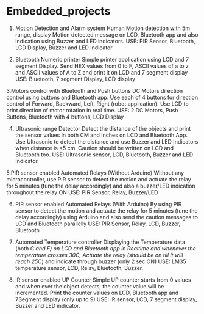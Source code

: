 # Embedded_projects
1. Motion Detection and Alarm system  Human Motion detection with 5m range, display Motion detected message on LCD, Bluetooth  app and also indication using Buzzer and LED indicators.  USE: PIR Sensor, Bluetooth, LCD Display, Buzzer and LED Indicator  
 
2. Bluetooth Numeric printer  Simple printer application using LCD and 7 segment Display. Send HEX values from 0 to F, ASCII values of a to z and ASCII values of A to Z and print it on LCD and 7 segment display  USE: Bluetooth, 7 segment Display, LCD display

3.Motors control with Bluetooth and Push buttons  DC Motors direction control using buttons and Bluetooth app. Use each of 4 buttons for  direction control of Forward, Backward, Left, Right (robot application). Use LCD to print  direction of motor rotation in real time.  USE: 2 DC Motors, Push Buttons, Bluetooth with 4 buttons, LCD Display  

4. Ultrasonic range Detector  Detect the distance of the objects and print the sensor values in both CM and Inches on LCD  and Bluetooth App. Use Ultrasonic to detect the distance and use Buzzer and LED Indicators  when distance is &lt;5 cm. Caution should be written on LCD and Bluetooth too.  USE: Ultrasonic sensor, LCD, Bluetooth, Buzzer and LED Indicator. 

5.PIR sensor enabled Automated Relays (Without Arduino)  Without any microcontroller, use PIR sensor to detect the motion and actuate the relay for 5  minutes (tune the delay accordingly) and also a buzzer/LED indication throughout the relay  ON USE: PIR Sensor, Relay, Buzzer/LED 

6. PIR sensor enabled Automated Relays (With Arduino)  By using PIR sensor to detect the motion and actuate the relay for 5 minutes (tune the delay  accordingly) using Arduino and also send the caution messages to LCD and Bluetooth  parallelly USE: PIR Sensor, Relay, LCD, Buzzer, Bluetooth  

7. Automated Temperature controller  Displaying the Temperature data (both *C and *F) on LCD and Bluetooth app in Realtime and  whenever the temperature crosses 30*C, Actuate the relay (should be on till it will reach 25*C)  and indicate through buzzer (only 2 sec ON)  USE: LM35 temperature sensor, LCD, Relay, Bluetooth, Buzzer. 

8. IR sensor enabled UP Counter  Simple UP counter starts from 0 values and when ever the object detects, the counter value  will be incremented. Print the counter values on LCD, Bluetooth app and 7Segment display  (only up to 9)  USE: IR sensor, LCD, 7 segment display, Buzzer and LED indicator.
